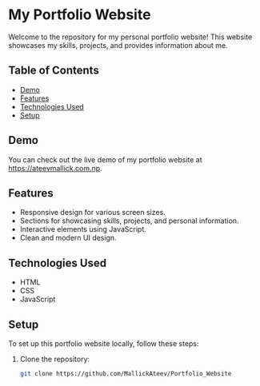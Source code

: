 # My Portfolio Website

Welcome to the repository for my personal portfolio website! This website showcases my skills, projects, and provides information about me.

## Table of Contents

- [Demo](#demo)
- [Features](#features)
- [Technologies Used](#technologies-used)
- [Setup](#setup)


## Demo

You can check out the live demo of my portfolio website at https://ateevmallick.com.np.

## Features

- Responsive design for various screen sizes.
- Sections for showcasing skills, projects, and personal information.
- Interactive elements using JavaScript.
- Clean and modern UI design.

## Technologies Used

- HTML
- CSS
- JavaScript

## Setup

To set up this portfolio website locally, follow these steps:

1. Clone the repository:
   ```bash
   git clone https://github.com/MallickAteev/Portfolio_Website

